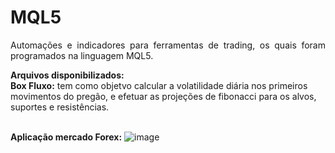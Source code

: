 # MQL5
<p align="justify">Automações e indicadores para ferramentas de trading, os quais foram programados na linguagem MQL5.

<b>Arquivos disponibilizados:</b>
<br/>
<b>Box Fluxo:</b> tem como objetvo calcular a volatilidade diária nos primeiros movimentos do pregão, e efetuar as projeções de fibonacci para os alvos, suportes e resistências.</p>
<br/>
<b>Aplicação mercado Forex:</b>
![image](https://github.com/user-attachments/assets/2cc28d86-42fb-4d2f-859a-6a6e2fd57c73)

